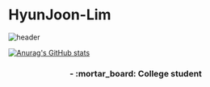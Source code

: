 # HyunJoon-Lim
![header](https://capsule-render.vercel.app/api?type=rounded&color=gradient&height=300&section=header&text=%20Hello%20%20%20&fontSize=80&textBg=true&animation=fadeIn)


[![Anurag's GitHub stats](https://github-readme-stats.vercel.app/api?username=jungking&count_private=true&theme=tokyonight)](https://github.com/anuraghazra/github-readme-stats)

<h3 align ="center"> - :mortar_board: College student </h3>
